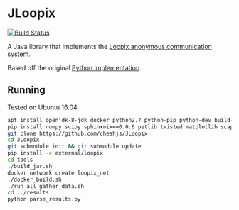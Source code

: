 # JLoopix
[![Build Status](https://travis-ci.org/cheahjs/JLoopix.svg?branch=master)](https://travis-ci.org/cheahjs/JLoopix)

A Java library that implements the [Loopix anonymous communication system](https://arxiv.org/abs/1703.00536).

Based off the original [Python implementation](https://github.com/UCL-InfoSec/loopix).

## Running

Tested on Ubuntu 16.04:

```bash
apt install openjdk-8-jdk docker python2.7 python-pip python-dev build-essential libssl-dev libffi-dev python-tk
pip install numpy scipy sphinxmix==0.0.6 petlib twisted matplotlib scapy multiprocessing dpkt loopix
git clone https://github.com/cheahjs/JLoopix
cd JLoopix
git submodule init && git submodule update
pip install -e external/loopix
cd tools
./build_jar.sh
docker network create loopix_net
./docker_build.sh
./run_all_gather_data.sh
cd ../results
python parse_results.py
```

<!-- ## Building

1. Clone the repo and submodules `git clone --recursive https://github.com/cheahjs/JLoopix`
2. `./build_jar.sh` to build JLoopix's JAR file located under `jloopix/build/libs/jloopix-standalone.jar`
3. `./generate_keys.sh` to generate pub/priv keys and database.
4. `./docker_build.sh` to build the Docker image.

## Running

1. `./docker_run.sh` to run a network with 1 provider, 6 mix nodes (2 nodes in each layer of a 3-layered topology), 1 JLoopix client, and 1 Python Loopix client. -->